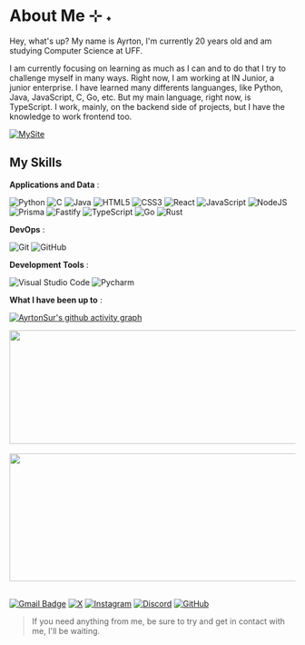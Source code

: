 # About Me ⊹ ˖
Hey, what's up?
My name is Ayrton, I'm currently 20 years old and am studying Computer Science at UFF.

I am currently focusing on learning as much as I can and to do that I try to challenge myself in many ways. Right now, I am working at IN Junior, a junior enterprise.
I have learned many differents languanges, like Python, Java, JavaScript, C, Go, etc. But my main language, right now, is TypeScript.
I work, mainly, on the backend side of projects, but I have the knowledge to work frontend too.

<div>
  
[![MySite](https://img.shields.io/badge/Curriculum%20-%20hsl(0%2C%200%25%2C%2093%25)?style=flat&logo=pagekit&logoColor=black&logoSize=auto
)](https://ayrtonsur.github.io/Curriculo/)
</div>

## My Skills
**Applications and Data** :

![Python](https://img.shields.io/badge/python-3670A0?style=for-the-badge&logo=python&logoColor=FFD700&color=A020F0)
![C](https://img.shields.io/badge/-C-333333?style=for-the-badge&logo=c&logoColor=00599C&color=4f42b5)
![Java](https://img.shields.io/badge/java-%23ED8B00.svg?style=for-the-badge&logo=openjdk&logoColor=white)
![HTML5](https://img.shields.io/badge/html5-%23E34F26.svg?style=for-the-badge&logo=html5&logoColor=white)
![CSS3](https://img.shields.io/badge/css3-%231572B6.svg?style=for-the-badge&logo=css3&logoColor=white)
![React](https://img.shields.io/badge/react-%2320232a.svg?style=for-the-badge&logo=react&logoColor=%2361DAFB)
![JavaScript](https://img.shields.io/badge/javascript-%23323330.svg?style=for-the-badge&logo=javascript&logoColor=%23F7DF1E)
![NodeJS](https://img.shields.io/badge/node.js-6DA55F?style=for-the-badge&logo=node.js&logoColor=white)
![Prisma](https://img.shields.io/badge/Prisma-3982CE?style=for-the-badge&logo=Prisma&logoColor=white)
![Fastify](https://img.shields.io/badge/fastify-%23000000.svg?style=for-the-badge&logo=fastify&logoColor=white)
![TypeScript](https://img.shields.io/badge/typescript-%23007ACC.svg?style=for-the-badge&logo=typescript&logoColor=white)
![Go](https://img.shields.io/badge/go-%2300ADD8.svg?style=for-the-badge&logo=go&logoColor=white)
![Rust](https://img.shields.io/badge/rust-%23000000.svg?style=for-the-badge&logo=rust&logoColor=white)


**DevOps** :

![Git](https://img.shields.io/badge/-Git-333333?style=flat&logo=git)
![GitHub](https://img.shields.io/badge/-GitHub-333333?style=flat&logo=github)

**Development Tools** :

![Visual Studio Code](https://img.shields.io/badge/-Visual%20Studio%20Code-333333?style=flat&logo=visual-studio-code&logoColor=007ACC)
![Pycharm](https://img.shields.io/badge/-Pycharm-333333?style=flat&logo=pycharm&logoColor=007ACC)
<br/>

**What I have been up to** :

[![AyrtonSur's github activity graph](https://github-readme-activity-graph.vercel.app/graph?username=AyrtonSur&theme=monokai)](https://github.com/AyrtonSur/github-readme-activity-graph)

<a href="https://github.com/AyrtonSur" title="Ayrton's profile">

  <img height="200em" width="1000" align="center" src="https://github-readme-stats.vercel.app/api?username=AyrtonSur&theme=monokai&show_icons=true" />
  <br></br>
  <img height="225em" width="950m" align="center" src="https://github-readme-stats.vercel.app/api/top-langs/?username=AyrtonSur&layout=compact&langs_count=7&theme=monokai"/>
</a>
<br></br>

[![Gmail Badge](https://img.shields.io/badge/-ayrtonsurica@gmail.com-006bed?style=flat-square&logo=Gmail&logoColor=white&link=mailto:ayrtonsurica@gmail.com)](mailto:ayrtonsurica@gmail.com)
[![X](https://img.shields.io/badge/@AyrtonSurica-%23000000.svg?style=flat-square&logo=X&logoColor=white)](https://twitter.com/AyrtonSurica)
[![Instagram](https://img.shields.io/badge/ayrtonsurica-%23E4405F.svg?style=flat-square&logo=Instagram&logoColor=white)](https://instagram.com/ayrtonsurica)
[![Discord](https://img.shields.io/badge/Discord-ayrtonss-7289DA?logo=discord&logoColor=white)](https://discord.com)
[![GitHub](https://img.shields.io/github/followers/AyrtonSur?label=follow&style=social)](https://github.com/AyrtonSur)


> If you need anything from me, be sure to try and get in contact with me, I'll be waiting.
 
